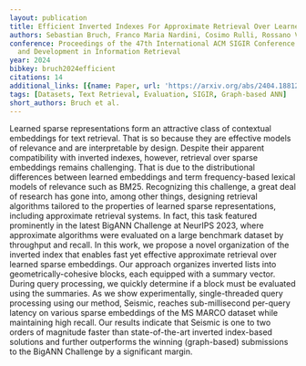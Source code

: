 ```yaml
---
layout: publication
title: Efficient Inverted Indexes For Approximate Retrieval Over Learned Sparse Representations
authors: Sebastian Bruch, Franco Maria Nardini, Cosimo Rulli, Rossano Venturini
conference: Proceedings of the 47th International ACM SIGIR Conference on Research
  and Development in Information Retrieval
year: 2024
bibkey: bruch2024efficient
citations: 14
additional_links: [{name: Paper, url: 'https://arxiv.org/abs/2404.18812'}]
tags: [Datasets, Text Retrieval, Evaluation, SIGIR, Graph-based ANN]
short_authors: Bruch et al.
---
```

Learned sparse representations form an attractive class of contextual
embeddings for text retrieval. That is so because they are effective models of
relevance and are interpretable by design. Despite their apparent compatibility
with inverted indexes, however, retrieval over sparse embeddings remains
challenging. That is due to the distributional differences between learned
embeddings and term frequency-based lexical models of relevance such as BM25.
Recognizing this challenge, a great deal of research has gone into, among other
things, designing retrieval algorithms tailored to the properties of learned
sparse representations, including approximate retrieval systems. In fact, this
task featured prominently in the latest BigANN Challenge at NeurIPS 2023, where
approximate algorithms were evaluated on a large benchmark dataset by
throughput and recall. In this work, we propose a novel organization of the
inverted index that enables fast yet effective approximate retrieval over
learned sparse embeddings. Our approach organizes inverted lists into
geometrically-cohesive blocks, each equipped with a summary vector. During
query processing, we quickly determine if a block must be evaluated using the
summaries. As we show experimentally, single-threaded query processing using
our method, Seismic, reaches sub-millisecond per-query latency on various
sparse embeddings of the MS MARCO dataset while maintaining high recall. Our
results indicate that Seismic is one to two orders of magnitude faster than
state-of-the-art inverted index-based solutions and further outperforms the
winning (graph-based) submissions to the BigANN Challenge by a significant
margin.